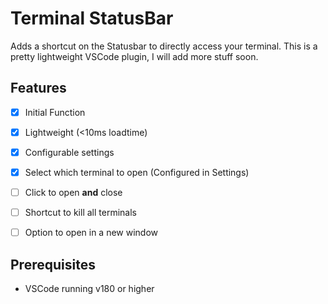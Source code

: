 # Terminal StatusBar

Adds a shortcut on the Statusbar to directly access your terminal. This is a pretty lightweight
VSCode plugin, I will add more stuff soon.

## Features
- [x] Initial Function
- [x] Lightweight (<10ms loadtime)
- [x] Configurable settings
- [x] Select which terminal to open (Configured in Settings)
- [ ] Click to open **and** close 
- [ ] Shortcut to kill all terminals
- [ ] Option to open in a new window



## Prerequisites
- VSCode running v180 or higher